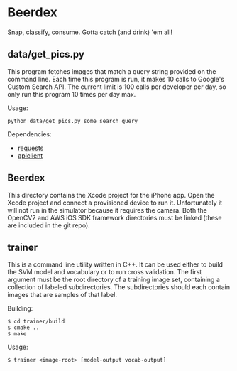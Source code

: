 Beerdex
========

Snap, classify, consume. Gotta catch (and drink) 'em all!

## data/get_pics.py ##

This program fetches images that match a query string provided on the
command line. Each time this program is run, it makes 10 calls to Google's
Custom Search API. The current limit is 100 calls per developer per day,
so only run this program 10 times per day max.

Usage:

	python data/get_pics.py some search query

Dependencies:

* [requests](http://docs.python-requests.org/en/latest/)
* [apiclient](http://code.google.com/p/google-api-python-client/)

## Beerdex ##

This directory contains the Xcode project for the iPhone app. Open the Xcode project and connect a provisioned device to run it. Unfortunately it will not run in the simulator because it requires the camera. Both the OpenCV2 and AWS iOS SDK framework directories must be linked (these are included in the git repo).

## trainer ##

This is a command line utility written in C++. It can be used either to build the SVM model and vocabulary or to run cross validation. The first argument must be the root directory of a training image set, containing a collection of labeled subdirectories. The subdirectories should each contain images that are samples of that label.

Building:
	
	$ cd trainer/build
	$ cmake ..
	$ make
	
Usage:

	$ trainer <image-root> [model-output vocab-output]
